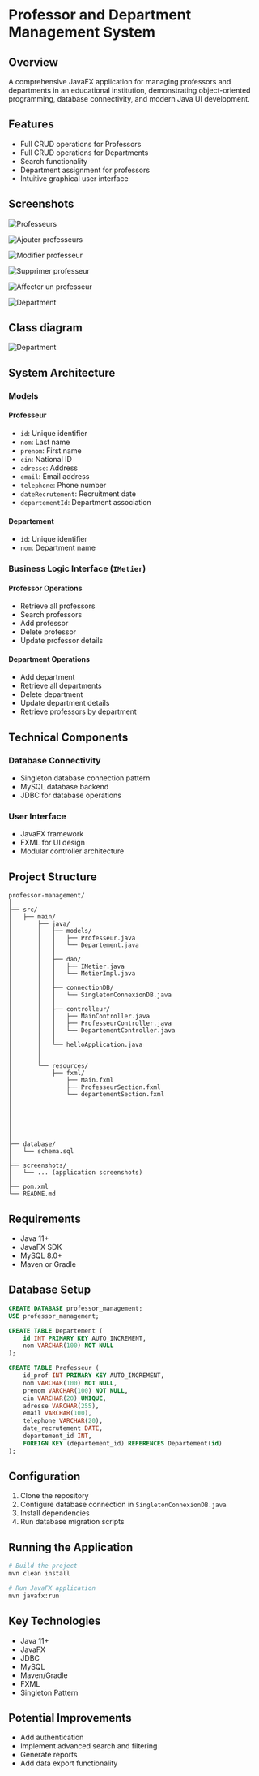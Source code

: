 # Professor and Department Management System

## Overview
A comprehensive JavaFX application for managing professors and departments in an educational institution, demonstrating object-oriented programming, database connectivity, and modern Java UI development.

## Features
- Full CRUD operations for Professors
- Full CRUD operations for Departments
- Search functionality
- Department assignment for professors
- Intuitive graphical user interface

## Screenshots
![Professeurs](screenShots/Prof.png)

![Ajouter professeurs](screenshots/AjoutProf.png)

![Modifier professeur](screenshots/ModifProf.png)

![Supprimer professeur](screenshots/SuppProf.png)

![Affecter un professeur](screenshots/AffectProf.png)

![Department](screenshots/depart.png)

## Class diagram
![Department](screenshots/classDiag.png)
## System Architecture

### Models
#### Professeur 
- `id`: Unique identifier
- `nom`: Last name
- `prenom`: First name
- `cin`: National ID
- `adresse`: Address
- `email`: Email address
- `telephone`: Phone number
- `dateRecrutement`: Recruitment date
- `departementId`: Department association

#### Departement 
- `id`: Unique identifier
- `nom`: Department name

### Business Logic Interface (`IMetier`)
#### Professor Operations
- Retrieve all professors
- Search professors
- Add professor
- Delete professor
- Update professor details

#### Department Operations
- Add department
- Retrieve all departments
- Delete department
- Update department details
- Retrieve professors by department

## Technical Components

### Database Connectivity
- Singleton database connection pattern
- MySQL database backend
- JDBC for database operations

### User Interface
- JavaFX framework
- FXML for UI design
- Modular controller architecture

## Project Structure
```
professor-management/
│
├── src/
│   ├── main/
│       ├── java/
│       │   ├── models/
│       │   │   ├── Professeur.java
│       │   │   └── Departement.java
│       │   │
│       │   ├── dao/
│       │   │   ├── IMetier.java
│       │   │   └── MetierImpl.java
│       │   │
│       │   ├── connectionDB/
│       │   │   └── SingletonConnexionDB.java
│       │   │
│       │   ├── controlleur/
│       │   │   ├── MainController.java
│       │   │   ├── ProfesseurController.java
│       │   │   └── DepartementController.java
│       │   │
│       │   └── helloApplication.java
│       │       
│       │
│       └── resources/
│           ├── fxml/
│               ├── Main.fxml
│               ├── ProfesseurSection.fxml
│               └── departementSection.fxml
│          
│   
│   
│      
│           
│
├── database/
│   └── schema.sql
│
├── screenshots/
│   └── ... (application screenshots)
│
├── pom.xml
└── README.md
```

## Requirements
- Java 11+
- JavaFX SDK
- MySQL 8.0+
- Maven or Gradle

## Database Setup
```sql
CREATE DATABASE professor_management;
USE professor_management;

CREATE TABLE Departement (
    id INT PRIMARY KEY AUTO_INCREMENT,
    nom VARCHAR(100) NOT NULL
);

CREATE TABLE Professeur (
    id_prof INT PRIMARY KEY AUTO_INCREMENT,
    nom VARCHAR(100) NOT NULL,
    prenom VARCHAR(100) NOT NULL,
    cin VARCHAR(20) UNIQUE,
    adresse VARCHAR(255),
    email VARCHAR(100),
    telephone VARCHAR(20),
    date_recrutement DATE,
    departement_id INT,
    FOREIGN KEY (departement_id) REFERENCES Departement(id)
);
```

## Configuration
1. Clone the repository
2. Configure database connection in `SingletonConnexionDB.java`
3. Install dependencies
4. Run database migration scripts

## Running the Application
```bash
# Build the project
mvn clean install

# Run JavaFX application
mvn javafx:run
```

## Key Technologies
- Java 11+
- JavaFX
- JDBC
- MySQL
- Maven/Gradle
- FXML
- Singleton Pattern

## Potential Improvements
- Add authentication
- Implement advanced search and filtering
- Generate reports
- Add data export functionality
